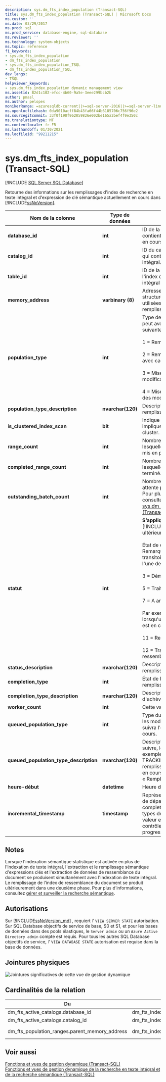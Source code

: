 ```yaml
---
description: sys.dm_fts_index_population (Transact-SQL)
title: sys.dm_fts_index_population (Transact-SQL) | Microsoft Docs
ms.custom: ''
ms.date: 03/29/2017
ms.prod: sql
ms.prod_service: database-engine, sql-database
ms.reviewer: ''
ms.technology: system-objects
ms.topic: reference
f1_keywords:
- sys.dm_fts_index_population
- dm_fts_index_population
- sys.dm_fts_index_population_TSQL
- dm_fts_index_population_TSQL
dev_langs:
- TSQL
helpviewer_keywords:
- sys.dm_fts_index_population dynamic management view
ms.assetid: 82d1c102-efcc-4b60-9a5e-3eee299bcb2b
author: pmasl
ms.author: pelopes
monikerRange: =azuresqldb-current||>=sql-server-2016||>=sql-server-linux-2017||=azuresqldb-mi-current
ms.openlocfilehash: 0da9010acff84b43fa66f44b6185706c756f96e2
ms.sourcegitcommit: 33f0f190f962059826e002be165a2bef4f9e350c
ms.translationtype: MT
ms.contentlocale: fr-FR
ms.lasthandoff: 01/30/2021
ms.locfileid: "99211215"
---
```

# <a name="sysdm_fts_index_population-transact-sql"></a>sys.dm_fts_index_population (Transact-SQL)
[!INCLUDE [SQL Server SQL Database](../../includes/applies-to-version/sql-asdb.md)]

  Retourne des informations sur les remplissages d'index de recherche en texte intégral et d'expression de clé sémantique actuellement en cours dans [!INCLUDE[ssNoVersion](../../includes/ssnoversion-md.md)].  
 
|Nom de la colonne|Type de données|Description|  
|-----------------|---------------|-----------------|  
|**database_id**|**int**|ID de la base de données qui contient l'index de texte intégral en cours de remplissage.|  
|**catalog_id**|**int**|ID du catalogue de texte intégral qui contient cet index de texte intégral.|  
|**table_id**|**int**|ID de la table pour laquelle l'index de recherche en texte intégral est rempli.|  
|**memory_address**|**varbinary (8)**|Adresse mémoire de la structure des données internes utilisées pour représenter un remplissage actif.|  
|**population_type**|**int**|Type de remplissage. Celui-ci peut avoir l'une des valeurs suivantes :<br /><br /> 1 = Remplissage complet<br /><br /> 2 = Remplissage incrémentiel avec cachet temporel<br /><br /> 3 = Mise à jour manuelle des modifications suivies<br /><br /> 4 = Mise à jour en arrière-plan des modifications suivies|  
|**population_type_description**|**nvarchar(120)**|Description du type de remplissage.|  
|**is_clustered_index_scan**|**bit**|Indique si le remplissage implique une analyse sur l'index cluster.|  
|**range_count**|**int**|Nombre de sous-plages dans lesquelles ce remplissage a été mis en parallèle.|  
|**completed_range_count**|**int**|Nombre de plages pour lesquelles le traitement est terminé.|  
|**outstanding_batch_count**|**int**|Nombre actuel de lots en attente pour ce remplissage. Pour plus d’informations, consultez [sys.dm_fts_outstanding_batches &#40;Transact-SQL&#41;](../../relational-databases/system-dynamic-management-views/sys-dm-fts-outstanding-batches-transact-sql.md).|  
|**statut**|**int**|**S’applique à** : [!INCLUDE[ssSQL11](../../includes/sssql11-md.md)] et versions ultérieures.<br /><br /> État de ce remplissage. Remarque : certains états sont transitoires. Celui-ci peut avoir l'une des valeurs suivantes :<br /><br /> 3 = Démarrage<br /><br /> 5 = Traitement normal<br /><br /> 7 = A arrêté le traitement<br /><br /> Par exemple, cet état se produit lorsqu'une fusion automatique est en cours.<br /><br /> 11 = Remplissage abandonné<br /><br /> 12 = Traiter une extraction de ressemblance sémantique|  
|**status_description**|**nvarchar(120)**|Description de l'état du remplissage.|  
|**completion_type**|**int**|État de la manière dont ce remplissage s'est terminé.|  
|**completion_type_description**|**nvarchar(120)**|Description du type d'achèvement.|  
|**worker_count**|**int**|Cette valeur est toujours 0.|  
|**queued_population_type**|**int**|Type du remplissage, d'après les modifications suivies, que suivra l'éventuel remplissage en cours.|  
|**queued_population_type_description**|**nvarchar(120)**|Description du remplissage à suivre, le cas échéant. Par exemple, lorsque CHANGE TRACKING = AUTO et que le remplissage complet initial est en cours, cette colonne affiche « Remplissage automatique ».|  
|**heure-début**|**datetime**|Heure de début du remplissage.|  
|**incremental_timestamp**|**timestamp**|Représente le cachet temporel de départ d'un remplissage complet. Pour tous les autres types de remplissage, cette valeur est le dernier point de contrôle validé représentant la progression des remplissages.|  
  
## <a name="remarks"></a>Notes  
 Lorsque l'indexation sémantique statistique est activée en plus de l'indexation de texte intégral, l'extraction et le remplissage sémantique d'expressions clés et l'extraction de données de ressemblance du document se produisent simultanément avec l'indexation de texte intégral. Le remplissage de l'index de ressemblance du document se produit ultérieurement dans une deuxième phase. Pour plus d’informations, consultez [gérer et surveiller la recherche sémantique](../../relational-databases/search/manage-and-monitor-semantic-search.md).  
  
## <a name="permissions"></a>Autorisations  

Sur [!INCLUDE[ssNoVersion_md](../../includes/ssnoversion-md.md)] , requiert l' `VIEW SERVER STATE` autorisation.   
Sur SQL Database objectifs de service de base, S0 et S1, et pour les bases de données dans des pools élastiques, le `Server admin` ou un `Azure Active Directory admin` compte est requis. Pour tous les autres SQL Database objectifs de service, l' `VIEW DATABASE STATE` autorisation est requise dans la base de données.   
  
## <a name="physical-joins"></a>Jointures physiques  
 ![Jointures significatives de cette vue de gestion dynamique](../../relational-databases/system-dynamic-management-views/media/join-dm-fts-index-population-1.gif "Jointures significatives de cette vue de gestion dynamique")  
  
## <a name="relationship-cardinalities"></a>Cardinalités de la relation  
  
|Du|À|Relation|  
|----------|--------|------------------|  
|dm_fts_active_catalogs.database_id|dm_fts_index_population.database_id|Un-à-un|  
|dm_fts_active_catalogs.catalog_id|dm_fts_index_population.catalog_id|Un-à-un|  
|dm_fts_population_ranges.parent_memory_address|dm_fts_index_population.memory_address|Plusieurs-à-un|  
  
## <a name="see-also"></a>Voir aussi  
 [Fonctions et vues de gestion dynamique &#40;Transact-SQL&#41;](~/relational-databases/system-dynamic-management-views/system-dynamic-management-views.md)   
 [Fonctions et vues de gestion dynamique de la recherche en texte intégral et de la recherche sémantique &#40;Transact-SQL&#41;](../../relational-databases/system-dynamic-management-views/full-text-and-semantic-search-dynamic-management-views-functions.md)  
  
  

